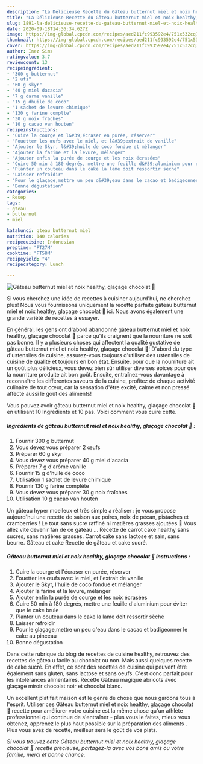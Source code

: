 ```yaml
---
description: "La Délicieuse Recette du Gâteau butternut miel et noix healthy, glaçage chocolat 🍫"
title: "La Délicieuse Recette du Gâteau butternut miel et noix healthy, glaçage chocolat 🍫"
slug: 1891-la-delicieuse-recette-du-gateau-butternut-miel-et-noix-healthy-glacage-chocolat
date: 2020-09-18T14:36:34.627Z
image: https://img-global.cpcdn.com/recipes/aed211fc993592e4/751x532cq70/gateau-butternut-miel-et-noix-healthy-glacage-chocolat-🍫-photo-principale-de-la-recette.jpg
thumbnail: https://img-global.cpcdn.com/recipes/aed211fc993592e4/751x532cq70/gateau-butternut-miel-et-noix-healthy-glacage-chocolat-🍫-photo-principale-de-la-recette.jpg
cover: https://img-global.cpcdn.com/recipes/aed211fc993592e4/751x532cq70/gateau-butternut-miel-et-noix-healthy-glacage-chocolat-🍫-photo-principale-de-la-recette.jpg
author: Inez Sims
ratingvalue: 3.7
reviewcount: 13
recipeingredient:
- "300 g butternut"
- "2 ufs"
- "60 g skyr"
- "40 g miel dacacia"
- "7 g darme vanille"
- "15 g dhuile de coco"
- "1 sachet de levure chimique"
- "130 g farine complte"
- "30 g noix fraches"
- "10 g cacao van houten"
recipeinstructions:
- "Cuire la courge et l&#39;écraser en purée, réserver"
- "Fouetter les œufs avec le miel, et l&#39;extrait de vanille"
- "Ajouter le Skyr, l&#39;huile de coco fondue et mélanger"
- "Ajouter la farine et la levure, mélanger"
- "Ajouter enfin la purée de courge et les noix écrasées"
- "Cuire 50 min à 180 degrés, mettre une feuille d&#39;aluminium pour éviter que le cake brule"
- "Planter un couteau dans le cake la lame doit ressortir sèche"
- "Laisser refroidir"
- "Pour le glaçage,mettre un peu d&#39;eau dans le cacao et badigeonner le cake au pinceau"
- "Bonne dégustation"
categories:
- Resep
tags:
- gteau
- butternut
- miel

katakunci: gteau butternut miel 
nutrition: 140 calories
recipecuisine: Indonesian
preptime: "PT27M"
cooktime: "PT58M"
recipeyield: "4"
recipecategory: Lunch

---
```



![Gâteau butternut miel et noix healthy, glaçage chocolat 🍫](https://img-global.cpcdn.com/recipes/aed211fc993592e4/751x532cq70/gateau-butternut-miel-et-noix-healthy-glacage-chocolat-🍫-photo-principale-de-la-recette.jpg)

Si vous cherchez une idée de recettes à cuisiner aujourd'hui, ne cherchez plus! Nous vous fournissons uniquement la recette parfaite gâteau butternut miel et noix healthy, glaçage chocolat 🍫 ici. Nous avons également une grande variété de recettes à essayer.

En général, les gens ont d'abord abandonné gâteau butternut miel et noix healthy, glaçage chocolat 🍫 parce qu'ils craignent que la nourriture ne soit pas bonne. Il y a plusieurs choses qui affectent la qualité gustative de gâteau butternut miel et noix healthy, glaçage chocolat 🍫! D'abord du type d'ustensiles de cuisine, assurez-vous toujours d'utiliser des ustensiles de cuisine de qualité et toujours en bon état. Ensuite, pour que la nourriture ait un goût plus délicieux, vous devez bien sûr utiliser diverses épices pour que la nourriture produite ait bon goût. Ensuite, entraînez-vous davantage à reconnaître les différentes saveurs de la cuisine, profitez de chaque activité culinaire de tout cœur, car la sensation d'être excité, calme et non pressé affecte aussi le goût des aliments!

<!--inarticleads1-->

Vous pouvez avoir gâteau butternut miel et noix healthy, glaçage chocolat 🍫 en utilisant 10 Ingrédients et 10 pas. Voici comment vous cuire cette.

##### Ingrédients de gâteau butternut miel et noix healthy, glaçage chocolat 🍫 :

1. Fournir 300 g butternut
1. Vous devez vous préparer 2 œufs
1. Préparer 60 g skyr
1. Vous devez vous préparer 40 g miel d&#39;acacia
1. Préparer 7 g d&#39;arôme vanille
1. Fournir 15 g d&#39;huile de coco
1. Utilisation 1 sachet de levure chimique
1. Fournir 130 g farine complète
1. Vous devez vous préparer 30 g noix fraîches
1. Utilisation 10 g cacao van houten


Un gâteau hyper moelleux et très simple a réaliser : je vous propose aujourd&#39;hui une recette de saison aux poires, noix de pécan, pistaches et cramberries ! Le tout sans sucre raffiné ni matières grasses ajoutées 🙂 Vous allez vite devenir fan de ce gâteau … Recette de carrot cake healthy sans sucres, sans matières grasses. Carrot cake sans lactose et sain, sans beurre. Gâteau et cake Recette de gâteau et cake sucré. 

<!--inarticleads2-->

##### Gâteau butternut miel et noix healthy, glaçage chocolat 🍫 instructions :

1. Cuire la courge et l&#39;écraser en purée, réserver
1. Fouetter les œufs avec le miel, et l&#39;extrait de vanille
1. Ajouter le Skyr, l&#39;huile de coco fondue et mélanger
1. Ajouter la farine et la levure, mélanger
1. Ajouter enfin la purée de courge et les noix écrasées
1. Cuire 50 min à 180 degrés, mettre une feuille d&#39;aluminium pour éviter que le cake brule
1. Planter un couteau dans le cake la lame doit ressortir sèche
1. Laisser refroidir
1. Pour le glaçage,mettre un peu d&#39;eau dans le cacao et badigeonner le cake au pinceau
1. Bonne dégustation


Dans cette rubrique du blog de recettes de cuisine healthy, retrouvez des recettes de gâtea u facile au chocolat ou non. Mais aussi quelques recette de cake sucré. En effet, ce sont des recettes de cuisine qui peuvent être également sans gluten, sans lactose et sans oeufs. C&#39;est donc parfait pour les intolérances alimentaires. Recette Gâteau magique abricots avec glaçage miroir chocolat noir et chocolat blanc. 

<!--inarticleads1-->

<p>
Un excellent plat fait maison est le genre de chose que nous gardons tous à l'esprit. Utiliser ces Gâteau butternut miel et noix healthy, glaçage chocolat 🍫 recette pour améliorer votre cuisine est la même chose qu'un athlète professionnel qui continue de s'entraîner - plus vous le faites, mieux vous obtenez, apprenez le plus haut possible sur la préparation des aliments . Plus vous avez de recette, meilleur sera le goût de vos plats.
</p>

<p>
<i>Si vous trouvez cette Gâteau butternut miel et noix healthy, glaçage chocolat 🍫 recette précieuse, partagez-la avec vos bons amis ou votre famille, merci et bonne chance.</i>
</p>
